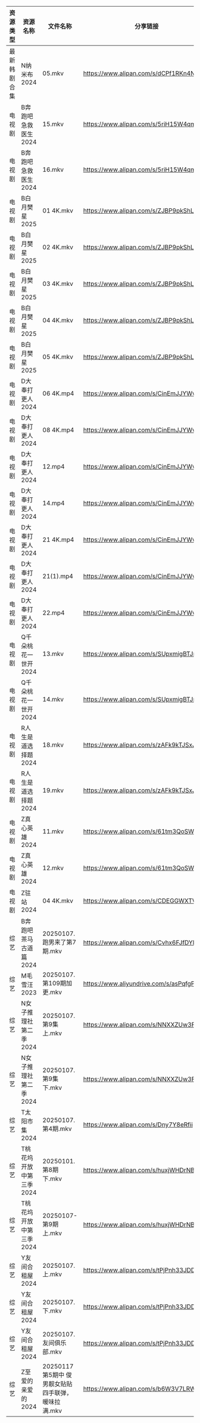 | 资源类型   | 资源名称           | 文件名称                             | 分享链接                                      | 更新时间                |
| ------ | -------------- | -------------------------------- | ----------------------------------------- | ------------------- |
| 最新韩剧合集 | N纳米布2024       | 05.mkv                           | https://www.alipan.com/s/dCPf1RKn4NH      | 2025-01-07 00:06:02 |
| 电视剧    | B奔跑吧急救医生2024   | 15.mkv                           | https://www.alipan.com/s/5riH15W4qmn      | 2025-01-07 00:05:03 |
| 电视剧    | B奔跑吧急救医生2024   | 16.mkv                           | https://www.alipan.com/s/5riH15W4qmn      | 2025-01-07 00:05:03 |
| 电视剧    | B白月樊星2025      | 01 4K.mkv                        | https://www.alipan.com/s/ZJBP9pkShL3      | 2025-01-07 14:05:11 |
| 电视剧    | B白月樊星2025      | 02 4K.mkv                        | https://www.alipan.com/s/ZJBP9pkShL3      | 2025-01-07 14:05:11 |
| 电视剧    | B白月樊星2025      | 03 4K.mkv                        | https://www.alipan.com/s/ZJBP9pkShL3      | 2025-01-07 14:05:10 |
| 电视剧    | B白月樊星2025      | 04 4K.mkv                        | https://www.alipan.com/s/ZJBP9pkShL3      | 2025-01-07 14:05:10 |
| 电视剧    | B白月樊星2025      | 05 4K.mkv                        | https://www.alipan.com/s/ZJBP9pkShL3      | 2025-01-07 14:05:10 |
| 电视剧    | D大奉打更人2024     | 06 4K.mp4                        | https://www.alipan.com/s/CinEmJJYWvq      | 2025-01-07 00:05:14 |
| 电视剧    | D大奉打更人2024     | 08 4K.mp4                        | https://www.alipan.com/s/CinEmJJYWvq      | 2025-01-07 00:05:13 |
| 电视剧    | D大奉打更人2024     | 12.mp4                           | https://www.alipan.com/s/CinEmJJYWvq      | 2025-01-07 00:05:13 |
| 电视剧    | D大奉打更人2024     | 14.mp4                           | https://www.alipan.com/s/CinEmJJYWvq      | 2025-01-07 00:05:13 |
| 电视剧    | D大奉打更人2024     | 21 4K.mp4                        | https://www.alipan.com/s/CinEmJJYWvq      | 2025-01-07 13:05:12 |
| 电视剧    | D大奉打更人2024     | 21(1).mp4                        | https://www.alipan.com/s/CinEmJJYWvq      | 2025-01-07 00:05:13 |
| 电视剧    | D大奉打更人2024     | 22.mp4                           | https://www.alipan.com/s/CinEmJJYWvq      | 2025-01-07 19:50:04 |
| 电视剧    | Q千朵桃花一世开2024   | 13.mkv                           | https://www.alipan.com/s/SUpxmigBTJm      | 2025-01-07 13:08:34 |
| 电视剧    | Q千朵桃花一世开2024   | 14.mkv                           | https://www.alipan.com/s/SUpxmigBTJm      | 2025-01-07 13:08:34 |
| 电视剧    | R人生是道选择题2024   | 18.mkv                           | https://www.alipan.com/s/zAFk9kTJSxJ      | 2025-01-07 13:08:37 |
| 电视剧    | R人生是道选择题2024   | 19.mkv                           | https://www.alipan.com/s/zAFk9kTJSxJ      | 2025-01-07 13:08:37 |
| 电视剧    | Z真心英雄2024      | 11.mkv                           | https://www.alipan.com/s/61tm3QoSWKK      | 2025-01-07 20:06:24 |
| 电视剧    | Z真心英雄2024      | 12.mkv                           | https://www.alipan.com/s/61tm3QoSWKK      | 2025-01-07 20:06:24 |
| 电视剧    | Z驻站2024        | 04 4K.mkv                        | https://www.alipan.com/s/CDEGGWXTVZe      | 2025-01-07 00:06:32 |
| 综艺     | B奔跑吧茶马古道篇2024  | 20250107.跑男来了第7期.mkv             | https://www.alipan.com/s/Cvhx6FJfDYP      | 2025-01-07 13:09:15 |
| 综艺     | M毛雪汪2023       | 20250107.第109期加更.mkv             | https://www.aliyundrive.com/s/asPqfgPRqAg | 2025-01-07 13:09:53 |
| 综艺     | N女子推理社第二季2024  | 20250107.第9集上.mkv                | https://www.alipan.com/s/NNXXZUw3FNE      | 2025-01-07 13:10:12 |
| 综艺     | N女子推理社第二季2024  | 20250107.第9集下.mkv                | https://www.alipan.com/s/NNXXZUw3FNE      | 2025-01-07 13:10:12 |
| 综艺     | T太阳市集2024      | 20250107.第4期.mkv                 | https://www.alipan.com/s/Dny7Y8eRfii      | 2025-01-07 13:10:33 |
| 综艺     | T桃花坞开放中第三季2024 | 20250101.第8期下.mkv                | https://www.alipan.com/s/huxjWHDrNBn      | 2025-01-07 20:07:46 |
| 综艺     | T桃花坞开放中第三季2024 | 20250107-第9期上.mkv                | https://www.alipan.com/s/huxjWHDrNBn      | 2025-01-07 20:07:45 |
| 综艺     | Y友间合租屋2024     | 20250107.上.mkv                   | https://www.alipan.com/s/tPjPnh33JDD      | 2025-01-07 13:11:04 |
| 综艺     | Y友间合租屋2024     | 20250107.下.mkv                   | https://www.alipan.com/s/tPjPnh33JDD      | 2025-01-07 13:11:04 |
| 综艺     | Y友间合租屋2024     | 20250107.友间俱乐部.mkv               | https://www.alipan.com/s/tPjPnh33JDD      | 2025-01-07 13:11:04 |
| 综艺     | Z至爱的亲爱的2024    | 20250117第5期中 俊男靓女贴贴四手联弹，暖味拉满.mkv | https://www.alipan.com/s/b6W3V7LRWRj      | 2025-01-07 19:08:34 |
